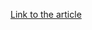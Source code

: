 [Link to the article](https://www.huntress.com/blog/a-surge-in-ransomware-insights-from-our-2024-cyber-threat-report)
